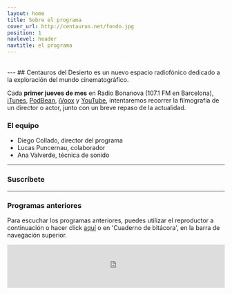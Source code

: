 ```yaml
---
layout: home
title: Sobre el programa
cover_url: http://centauros.net/fondo.jpg
position: 1
navlevel: header
navtitle: el programa
---
```

<div class="boton" style="text-align:center;margin: auto;width: 50%">
<a href="/directo" class="DIRECTO" style="color:white">EN DIRECTO</a>
</div>
---
## Centauros del Desierto es un nuevo espacio radiofónico dedicado a la exploración del mundo cinematográfico.

Cada **primer jueves de mes** en Radio Bonanova (107.1 FM en Barcelona), [iTunes](https://itunes.apple.com/es/podcast/centauros-del-desierto/id1341624405?l=en&mt=2), [PodBean](https://centauros.podbean.com/), [iVoox](https://www.ivoox.com/podcast-centauros-del-desierto_sq_f1495004_1.html "iVoox") y [YouTube](https://www.youtube.com/channel/UCK9WfLcd5Fnz_0fIrVUcZjg?view_as=subscriber), intentaremos recorrer la filmografía de un director o actor, junto con un breve repaso de la actualidad.

### El equipo
* Diego Collado, director del programa
* Lucas Puncernau, colaborador
* Ana Valverde, técnica de sonido

---
### Suscríbete


<div class="suscripcion" style="text-align:center;margin: auto;width: 50%">
<a class="social-link social-rss" href="{{ "/feed.xml" | relative_url  }}" target="_blank">
<i class="icon-rss"></i>
</a>
<a class="social-link social-twitter" href="https://centauros.podbean.com/">
<i class="icon-podcast"></i>
</a>
<a class="social-link social-twitter" href="https://itunes.apple.com/es/podcast/centauros-del-desierto/id1341624405?l=en&mt=2">
<i class="icon-itunes"></i>
</a>
</div>


---
### Programas anteriores

Para escuchar los programas anteriores, puedes utilizar el reproductor a continuación o hacer click [aquí](/bitacora/ "Cuaderno de bitácora") o en 'Cuaderno de bitácora', en la barra de navegación superior.

<iframe src="https://www.podbean.com/media/player/9zqqn-8610ff?from=yiiadmin&skin=1&btn-skin=108&share=1&fonts=Helvetica&auto=0&download=0&rtl=0" scrolling="no" data-name="pb-iframe-player" width="100%" height="100" frameborder="0"></iframe>